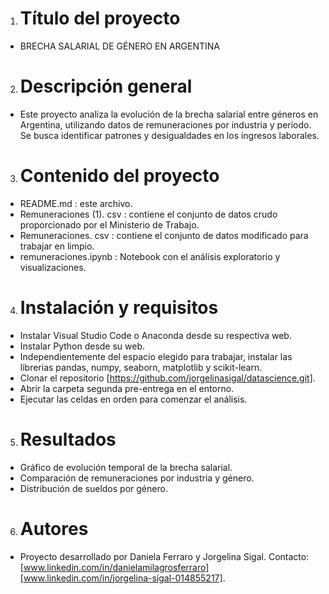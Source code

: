 1. # Título del proyecto
- BRECHA SALARIAL DE GÉNERO EN ARGENTINA
2. # Descripción general
- Este proyecto analiza la evolución de la brecha salarial entre géneros en Argentina, utilizando datos de remuneraciones por industria y período. Se busca identificar patrones y desigualdades en los ingresos laborales.
3. # Contenido del proyecto 
- README.md : este archivo.
- Remuneraciones (1). csv : contiene el conjunto de datos crudo proporcionado por el Ministerio de Trabajo.
- Remuneraciones. csv : contiene el conjunto de datos modificado para trabajar en limpio.
- remuneraciones.ipynb : Notebook con el análisis exploratorio y visualizaciones.
4. # Instalación y requisitos
- Instalar Visual Studio Code o Anaconda desde su respectiva web.
- Instalar Python desde su web.
- Independientemente del espacio elegido para trabajar, instalar las librerias pandas, numpy, seaborn, matplotlib y scikit-learn.
- Clonar el repositorio [https://github.com/jorgelinasigal/datascience.git].
- Abrir la carpeta segunda pre-entrega en el entorno.
- Ejecutar las celdas en orden para comenzar el análisis.
5. # Resultados 
- Gráfico de evolución temporal de la brecha salarial.
- Comparación de remuneraciones por industria y género.
- Distribución de sueldos por género.
6. # Autores
- Proyecto desarrollado por Daniela Ferraro y Jorgelina Sigal. Contacto: [www.linkedin.com/in/danielamilagrosferraro] [www.linkedin.com/in/jorgelina-sígal-014855217].